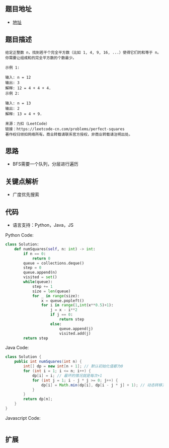 ## 题目地址

- [地址](https://leetcode-cn.com/problems/perfect-squares/)

## 题目描述

```
给定正整数 n，找到若干个完全平方数（比如 1, 4, 9, 16, ...）使得它们的和等于 n。你需要让组成和的完全平方数的个数最少。

示例 1:

输入: n = 12
输出: 3 
解释: 12 = 4 + 4 + 4.
示例 2:

输入: n = 13
输出: 2
解释: 13 = 4 + 9.

来源：力扣（LeetCode）
链接：https://leetcode-cn.com/problems/perfect-squares
著作权归领扣网络所有。商业转载请联系官方授权，非商业转载请注明出处。
```

## 思路
- BFS需要一个队列，分层进行遍历

## 关键点解析
- 广度优先搜索

## 代码

- 语言支持：Python，Java，JS

Python Code:

```python
class Solution:
    def numSquares(self, n: int) -> int:
        if n == 0:
            return 0
        queue = collections.deque()
        step = 0
        queue.append(n)
        visited = set()
        while(queue):
            step += 1
            size = len(queue)
            for _ in range(size):
                x = queue.popleft()
                for i in range(1,int(x**0.5)+1):
                    j = x - i**2
                    if j == 0:
                        return step
                    else:
                        queue.append(j)
                        visited.add(j)
        return step
```

Java Code:

```java
class Solution {
    public int numSquares(int n) {
        int[] dp = new int[n + 1]; // 默认初始化值都为0
        for (int i = 1; i <= n; i++) {
            dp[i] = i; // 最坏的情况就是每次+1
            for (int j = 1; i - j * j >= 0; j++) { 
                dp[i] = Math.min(dp[i], dp[i - j * j] + 1); // 动态转移方程
            }
        }
        return dp[n];
    }
}
```

Javascript Code:

```js

```

## 扩展
